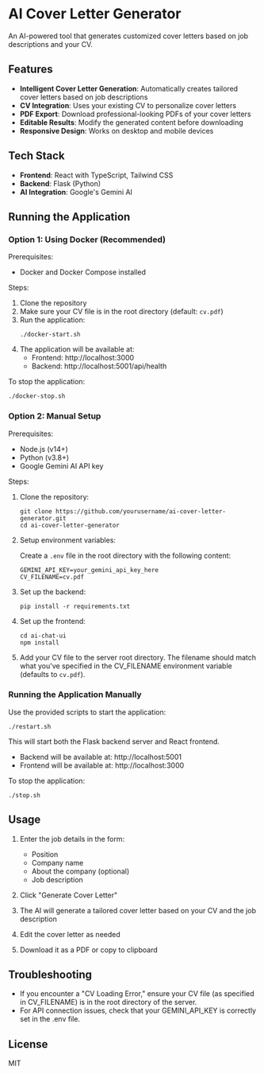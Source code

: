 # AI Cover Letter Generator

An AI-powered tool that generates customized cover letters based on job descriptions and your CV.

## Features

- **Intelligent Cover Letter Generation**: Automatically creates tailored cover letters based on job descriptions
- **CV Integration**: Uses your existing CV to personalize cover letters
- **PDF Export**: Download professional-looking PDFs of your cover letters
- **Editable Results**: Modify the generated content before downloading
- **Responsive Design**: Works on desktop and mobile devices

## Tech Stack

- **Frontend**: React with TypeScript, Tailwind CSS
- **Backend**: Flask (Python)
- **AI Integration**: Google's Gemini AI

## Running the Application

### Option 1: Using Docker (Recommended)

Prerequisites:
- Docker and Docker Compose installed

Steps:
1. Clone the repository
2. Make sure your CV file is in the root directory (default: `cv.pdf`)
3. Run the application:
   ```
   ./docker-start.sh
   ```
4. The application will be available at:
   - Frontend: http://localhost:3000
   - Backend: http://localhost:5001/api/health

To stop the application:
```
./docker-stop.sh
```

### Option 2: Manual Setup

Prerequisites:
- Node.js (v14+)
- Python (v3.8+)
- Google Gemini AI API key

Steps:
1. Clone the repository:
   ```
   git clone https://github.com/yourusername/ai-cover-letter-generator.git
   cd ai-cover-letter-generator
   ```

2. Setup environment variables:
   
   Create a `.env` file in the root directory with the following content:
   ```
   GEMINI_API_KEY=your_gemini_api_key_here
   CV_FILENAME=cv.pdf
   ```

3. Set up the backend:
   ```
   pip install -r requirements.txt
   ```

4. Set up the frontend:
   ```
   cd ai-chat-ui
   npm install
   ```

5. Add your CV file to the server root directory. The filename should match what you've specified in the CV_FILENAME environment variable (defaults to `cv.pdf`).

### Running the Application Manually

Use the provided scripts to start the application:

```
./restart.sh
```

This will start both the Flask backend server and React frontend.

- Backend will be available at: http://localhost:5001
- Frontend will be available at: http://localhost:3000

To stop the application:

```
./stop.sh
```

## Usage

1. Enter the job details in the form:
   - Position
   - Company name
   - About the company (optional)
   - Job description

2. Click "Generate Cover Letter"

3. The AI will generate a tailored cover letter based on your CV and the job description

4. Edit the cover letter as needed

5. Download it as a PDF or copy to clipboard

## Troubleshooting

- If you encounter a "CV Loading Error," ensure your CV file (as specified in CV_FILENAME) is in the root directory of the server.
- For API connection issues, check that your GEMINI_API_KEY is correctly set in the .env file.

## License

MIT 